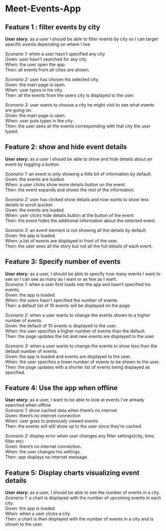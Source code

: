 # Meet-Events-App

## Feature 1 : filter events by city

**User story:** as a user I should be able to filter events by city so I can target specific events depending on where I live

*Scenario 1:* when a user hasn’t specified any city </br>
Given: user hasn’t searched for any city </br>
When: the user open the app. </br>
Then: all events from all cities are shown. </br>

*Scenario 2:* user has chosen his selected city. </br>
Given: the main page is open. </br>
When: user types in his city. </br>
Then: all the events from the users city is displayed to the user. </br>


*Scenario 3:* user wants to choose a city he might visit to see what events are going on. </br>
Given: the main page is open. </br>
When: user puts types in the city. </br>
Then: the user sees all the events corresponding with that city the user typed. </br>


## Feature 2: show and hide event details

**User story:** as a user I should be able to show and hide details about an event by toggling a button.

*Scenario 1:* an event is only showing a little bit of information by default. </br>
Given: the events are loaded. </br>
When: a user clicks show more details button on the event. </br>
Then: the event expands and shows the rest of the information. </br>

*Scenario 2:* user has clicked show details and now wants to show less details to scroll quicker. </br>
Given: the events are loaded. </br>
When: user clicks hide details button at the button of the event. </br>
Then: the event hides the additional information about the selected event. </br>


*Scenario 3:* an event element is not showing all the details by default. </br>
Given: the app is loaded. </br>
When: a list of events are displayed in front of the user. </br>
Then: the user sees all the story but not all the full details of each event. </br>

## Feature 3: Specify number of events

**User story:** as a user, I should be able to specify how many events I want to see so I can see as many as I want or as few as I want. </br>
*Scenario 1:* when a user first loads into the app and hasn’t specified his events. </br>
Given: the app is loaded </br>
When: the users hasn’t specified the number of events. </br>
Then: a default list of 10 events will be displayed on the page. </br>

*Scenario 2:* when a user wants to change the events shown to a higher number of events. </br>
Given: the default of 10 events is displayed to the user. </br>
When: the user specifies a higher number of events than the default. </br>
Then: the page updates the list and new events are displayed to the user. </br>

*Scenario 3:* when a user wants to change the events to show less than the default number of events. </br>
Given: the app is loaded and events are displayed to the user. </br>
When: the user specifies a lower number of events to be shown to the user. </br>
Then: the page updates with a shorter list of events being displayed as specified. </br>


## Feature 4: Use the app when offline

**User story:** as a user, I want to be able to look at events I’ve already searched when offline </br>
*Scenario 1:* show cached data when there’s no internet </br>
Given: there’s no internet connection </br>
When: user goes to previously viewed events </br>
Then: the events will still show up to the user since they’re cached. </br>

*Scenario 2:* display error when user changes any filter settings(city, time, filter etc) </br>
Given: there’s no internet connection. </br>
When: the user changes his settings. </br>
Then: app displays no internet message. </br>


## Feature 5: Display charts visualizing event details

**User story:** as a user, I should be able to see the number of events in a city. </br>
*Scenario 1:* a chart is displayed with the number of upcoming events in each city. </br>
Given: the app is loaded. </br>
When: when a user clicks a city </br>
Then: a chart is then displayed with the number of events in a city and is shown to the user.



